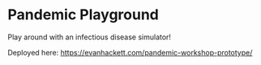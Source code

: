 # Pandemic Playground

Play around with an infectious disease simulator!

Deployed here: https://evanhackett.com/pandemic-workshop-prototype/